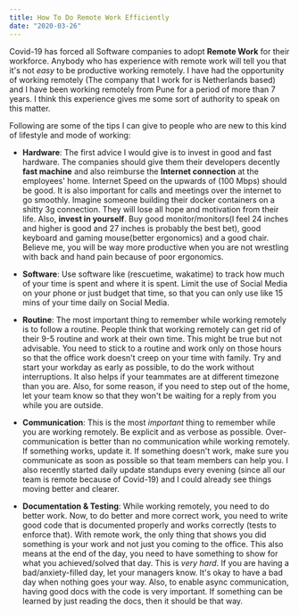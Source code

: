 ```yaml
---
title: How To Do Remote Work Efficiently
date: "2020-03-26"
---
```


Covid-19 has forced all Software companies to adopt **Remote Work** for their workforce.
Anybody who has experience with remote work will tell you that it's not _easy_ to be productive working remotely. I have had the opportunity of working remotely (The company that I work for is Netherlands based) and I have been working remotely from Pune for a period of more than 7 years. I think this experience gives me some sort of authority to speak on this matter.

Following are some of the tips I can give to people who are new to this kind of lifestyle and mode of working:


- **Hardware**: The first advice I would give is to invest in good and fast hardware. The companies should give them their developers decently **fast machine** and also reimburse the **Internet connection** at the employees' home. Internet Speed on the upwards of (100 Mbps) should be good. It is also important for calls and meetings over the internet to go smoothly. 
Imagine someone building their docker containers on a shitty 3g connection. They will lose all hope and motivation from their life.  Also, **invest in yourself**. Buy good monitor/monitors(I feel 24 inches and higher is good and 27 inches is probably the best bet), good keyboard and gaming mouse(better ergonomics) and a good chair. Believe me, you will be way more productive when you are not wrestling with back and hand pain because of poor ergonomics.

- **Software**: Use software like (rescuetime, wakatime) to track how much of your time is spent and where it is spent.
Limit the use of Social Media on your phone or just budget that time, so that you can only use like 15 mins of your time daily on Social Media.

- **Routine**: The most important thing to remember while working remotely is to follow a routine. People think that working remotely can get rid of their 9-5 routine and work at their own time. This might be true but not advisable. You need to stick to a routine and work only on those hours so that the office work doesn't creep on your time with family. Try and start your workday as early as possible, to do the work without interruptions. It also helps if your teammates are at different timezone than you are. Also, for some reason, if you need to step out of the home, let your team know so that they won't be waiting for a reply from you while you are outside.

- **Communication**: This is the most *important* thing to remember while you are working remotely. Be explicit and as verbose as possible. Over-communication is better than no communication while working remotely. If something works, update it. If something doesn't work, make sure you communicate as soon as possible so that team members can help you. 
I also recently started daily update standups every evening (since all our team is remote because of Covid-19) and I could already see things moving better and clearer.

-  **Documentation & Testing**:  While working remotely, you need to do better work. Now, to do better and more correct work, you need to write good code that is documented properly and works correctly (tests to enforce that). With remote work, the only thing that shows you did something is your work and not just you coming to the office. This also means at the end of the day, you need to have something to show for what you achieved/solved that day. This is *very hard*. If you are having a bad/anxiety-filled day, let your managers know. It's okay to have a bad day when nothing goes your way. Also, to enable async communication, having good docs with the code is very important. If something can be learned by just reading the docs, then it should be that way.
